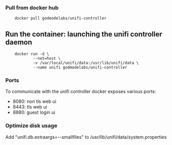 ### Pull from docker hub


```	
	docker pull godmodelabs/unifi-controller
```

## Run the container: launching the unifi controller daemon


```
    docker run -d \
            --net=host \
            -v /var/local/unifi/data:/usr/lib/unifi/data \
            --name unifi godmodelabs/unifi-controller
```

### Ports

To communicate with the unifi controller docker exposes various ports:

- 8080: non tls web ui
- 8443: tls web ui
- 8880: guest login ui

### Optimize disk usage

Add "unifi.db.extraargs=--smallfiles" to /usr/lib/unifi/data/system.properties



